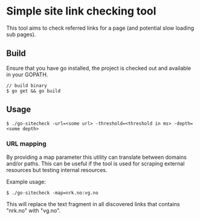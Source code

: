 # Simple site link checking tool

This tool aims to check referred links for a page (and potential slow
loading sub pages).

## Build

Ensure that you have go installed, the project is checked out and available in your GOPATH.

    // build binary
    $ go get && go build

## Usage

    $ ./go-sitecheck -url=<some url> -threshold=<threshold in ms> -depth=<some depth>

### URL mapping

By providing a map parameter this utility can translate between domains
and/or paths. This can be useful if the tool is used for scraping
external resources but testing internal resources.

Example usage:
    
    $ ./go-sitecheck -map=nrk.no:vg.no

This will replace the text fragment in all discovered links that
contains "nrk.no" with "vg.no". 
